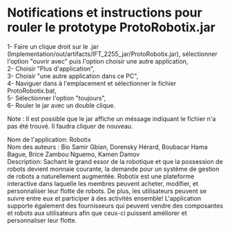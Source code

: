 # Notifications et instructions pour rouler le prototype ProtoRobotix.jar

1- Faire un clique droit sur le .jar (Implementation/out/artifacts/IFT_2255_jar/ProtoRobotix.jar), sélectionner l'option "ouvrir avec" puis l'option choisir une autre application, <br>
2- Choisir "Plus d'application", <br>
3- Choisir "une autre application dans ce PC", <br>
4- Naviguer dans à l'emplacement et sélectionner le fichier ProtoRobotix.bat, <br>
5- Sélectionner l'option "toujours", <br>
6- Rouler le jar avec un double clique. <br>

Note : Il est possible que le jar affiche un méssage indiquant le fichier n'a pas été trouvé. Il faudra cliquer de nouveau. <br>


Nom de l'application: Robotix <br>
Nom des auteurs : Bio Samir Gbian, Dorensky Hérard, Boubacar Hama Bague, Brice Zambou Nguemo, Kamen Damov <br>
Description: Sachant le grand essor de la robotique et que la possession de robots devient monnaie courante, la demande pour un système de gestion de robots a naturellement augmentée. Robotix est une plateforme interactive dans laquelle les membres peuvent acheter, modifier, et personnaliser leur flotte de robots. De plus, les utilisateurs peuvent se suivre entre eux et participer à des activités ensemble! L'application supporte également des fournisseurs qui peuvent vendre des composantes et robots aux utilisateurs afin que ceux-ci puissent améliorer et personnaliser leur flotte.
